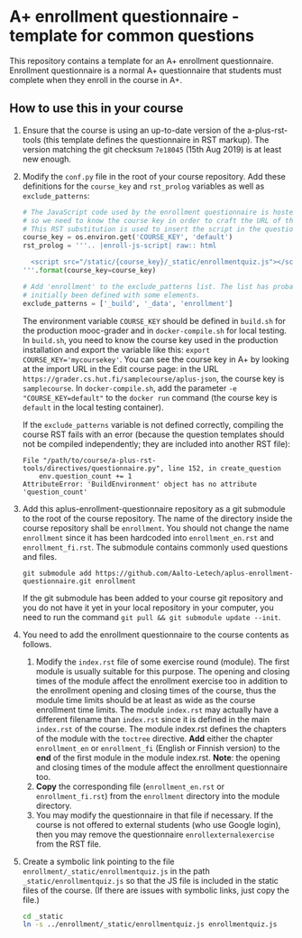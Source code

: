 A+ enrollment questionnaire - template for common questions
===========================================================

This repository contains a template for an A+ enrollment questionnaire.
Enrollment questionnaire is a normal A+ questionnaire that students must
complete when they enroll in the course in A+.

How to use this in your course
------------------------------

1. Ensure that the course is using an up-to-date version of the a-plus-rst-tools
   (this template defines the questionnaire in RST markup).
   The version matching the git checksum `7e18045` (15th Aug 2019) is at least new enough.
2. Modify the `conf.py` file in the root of your course repository.
   Add these definitions for the `course_key` and `rst_prolog` variables as well as
   `exclude_patterns`:

   ```python
   # The JavaScript code used by the enrollment questionnaire is hosted in the course repo,
   # so we need to know the course key in order to craft the URL of the JS.
   # This RST substitution is used to insert the script in the questionnaire RST code.
   course_key = os.environ.get('COURSE_KEY', 'default')
   rst_prolog = '''.. |enroll-js-script| raw:: html

     <script src="/static/{course_key}/_static/enrollmentquiz.js"></script>
   '''.format(course_key=course_key)
   
   # Add 'enrollment' to the exclude_patterns list. The list has probably
   # initially been defined with some elements.
   exclude_patterns = ['_build', '_data', 'enrollment']
   ```
   
   The environment variable `COURSE_KEY` should be defined in `build.sh` for the
   production mooc-grader and in `docker-compile.sh` for local testing.
   In `build.sh`, you need to know the course key used in the production installation
   and export the variable like this: `export COURSE_KEY='mycoursekey'`.
   You can see the course key in A+ by looking at the import URL in the Edit course
   page: in the URL `https://grader.cs.hut.fi/samplecourse/aplus-json`,
   the course key is `samplecourse`.
   In `docker-compile.sh`, add the parameter `-e "COURSE_KEY=default"` to the
   `docker run` command (the course key is `default` in the local testing container).

   If the `exclude_patterns` variable is not defined correctly, compiling the
   course RST fails with an error (because the question templates should not
   be compiled independently; they are included into another RST file):
   
   ```
   File "/path/to/course/a-plus-rst-tools/directives/questionnaire.py", line 152, in create_question
       env.question_count += 1
   AttributeError: 'BuildEnvironment' object has no attribute 'question_count'
   ```

3. Add this aplus-enrollment-questionnaire repository as a git submodule to
   the root of the course repository. The name of the directory inside the
   course repository shall be `enrollment`. You should not change the name
   `enrollment` since it has been hardcoded into `enrollment_en.rst` and
   `enrollment_fi.rst`. The submodule contains commonly used questions and files.

   ```
   git submodule add https://github.com/Aalto-Letech/aplus-enrollment-questionnaire.git enrollment
   ```

   If the git submodule has been added to your course git repository and you
   do not have it yet in your local repository in your computer, you need to run
   the command `git pull && git submodule update --init`.

4. You need to add the enrollment questionnaire to the course contents as follows.
   
   1. Modify the `index.rst` file of some exercise round (module).
   The first module is usually suitable for this purpose. The opening and closing
   times of the module affect the enrollment exercise too in addition to the
   enrollment opening and closing times of the course, thus the module time limits
   should be at least as wide as the course enrollment time limits.
   The module `index.rst` may actually have a different filename than `index.rst`
   since it is defined in the main `index.rst` of the course.
   The module index.rst defines the chapters of the module with
   the `toctree` directive. **Add** either the chapter `enrollment_en` or `enrollment_fi`
   (English or Finnish version) to the **end** of the first module in
   the module index.rst. **Note**: the opening and closing times of the module
   affect the enrollment questionnaire too.
   2. **Copy** the corresponding file (`enrollment_en.rst` or `enrollment_fi.rst`)
   from the `enrollment` directory into the module directory.
   3. You may modify the questionnaire in that file if necessary.
      If the course is not offered to external students (who use Google login),
      then you may remove the questionnaire `enrollexternalexercise` from the RST file.

5. Create a symbolic link pointing to the file `enrollment/_static/enrollmentquiz.js`
   in the path `_static/enrollmentquiz.js` so that the JS file is included
   in the static files of the course. (If there are issues with symbolic links,
   just copy the file.)

   ```bash
   cd _static
   ln -s ../enrollment/_static/enrollmentquiz.js enrollmentquiz.js
   ```

